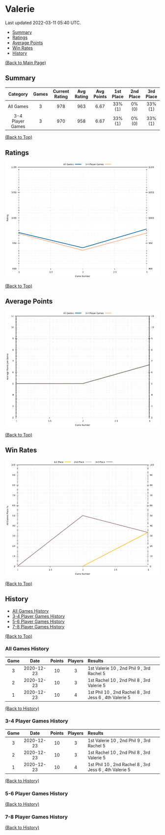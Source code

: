 # Valerie

Last updated 2022-03-11 05:40 UTC.

- [Summary](#summary)
- [Ratings](#ratings)
- [Average Points](#average-points)
- [Win Rates](#win-rates)
- [History](#history)

[(Back to Main Page)](../../#)

## Summary

| **Category**     | **Games** | **Current Rating** | **Avg Rating** | **Avg Points** | **1st Place** | **2nd Place** | **3rd Place** |
| :---:            | :---:     | :---:              | :---:          | :---:          | :---:         | :---:         | :---:         |
| All Games        | 3         | 978                | 963            | 6.67           | 33% (1)       | 0% (0)        | 33% (1)       |
| 3-4 Player Games | 3         | 970                | 958            | 6.67           | 33% (1)       | 0% (0)        | 33% (1)       |

[(Back to Top)](#)

## Ratings

![Ratings History Plot](plots/rating_vs_game_number.png)

[(Back to Top)](#)

## Average Points

![Average Points History Plot](plots/average_points_vs_game_number.png)

[(Back to Top)](#)

## Win Rates

![Win Rates Plot](plots/place_percentage_vs_game_number_all_games.png)

[(Back to Top)](#)

## History

- [All Games History](#all-games-history)
- [3-4 Player Games History](#3-4-player-games-history)
- [5-6 Player Games History](#5-6-player-games-history)
- [7-8 Player Games History](#7-8-player-games-history)

[(Back to Top)](#)

### All Games History

| **Game** | **Date**   | **Points** | **Players** | **Results**                                             |
| :---:    | :---:      | :---:      | :---:       | :---                                                    |
| 3        | 2020-12-23 | 10         | 3           | 1st Valerie 10 , 2nd Phil 9 , 3rd Rachel 5              |
| 2        | 2020-12-23 | 10         | 3           | 1st Rachel 10 , 2nd Phil 8 , 3rd Valerie 5              |
| 1        | 2020-12-23 | 10         | 4           | 1st Phil 10 , 2nd Rachel 8 , 3rd Jess 6 , 4th Valerie 5 |

[(Back to History)](#history)

### 3-4 Player Games History

| **Game** | **Date**   | **Points** | **Players** | **Results**                                             |
| :---:    | :---:      | :---:      | :---:       | :---                                                    |
| 3        | 2020-12-23 | 10         | 3           | 1st Valerie 10 , 2nd Phil 9 , 3rd Rachel 5              |
| 2        | 2020-12-23 | 10         | 3           | 1st Rachel 10 , 2nd Phil 8 , 3rd Valerie 5              |
| 1        | 2020-12-23 | 10         | 4           | 1st Phil 10 , 2nd Rachel 8 , 3rd Jess 6 , 4th Valerie 5 |

[(Back to History)](#history)

### 5-6 Player Games History


[(Back to History)](#history)

### 7-8 Player Games History


[(Back to History)](#history)

